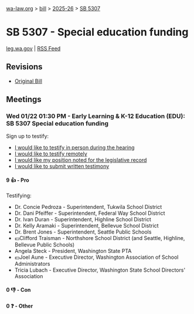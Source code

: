 [wa-law.org](/) > [bill](/bill/) > [2025-26](/bill/2025-26/) > [SB 5307](/bill/2025-26/sb/5307/)

# SB 5307 - Special education funding
[leg.wa.gov](https://app.leg.wa.gov/billsummary?BillNumber=5307&Year=2025&Initiative=false) | [RSS Feed](./rss.xml)

## Revisions
* [Original Bill](1/)

## Meetings
### Wed 01/22 01:30 PM - Early Learning & K-12 Education (EDU): SB 5307 Special education funding
Sign up to testify:
* [I would like to testify in person during the hearing](https://app.leg.wa.gov/csi/Testifier/Add?chamber=House&mId=32477&aId=161812&caId=24737&tId=1)
* [I would like to testify remotely](https://app.leg.wa.gov/csi/Testifier/Add?chamber=House&mId=32477&aId=161812&caId=24737&tId=2)
* [I would like my position noted for the legislative record](https://app.leg.wa.gov/csi/Testifier/Add?chamber=House&mId=32477&aId=161812&caId=24737&tId=3)
* [I would like to submit written testimony](https://app.leg.wa.gov/csi/Testifier/Add?chamber=House&mId=32477&aId=161812&caId=24737&tId=4)

#### 9 👍 - Pro
Testifying:
* Dr. Concie Pedroza - Superintendent, Tukwila School District
* Dr. Dani Pfeiffer - Superintendent, Federal Way School District
* Dr. Ivan Duran - Superintendent, Highline School District
* Dr. Kelly Aramaki - Superintendent, Bellevue School District
* Dr. Brent Jones - Superintendent, Seattle Public Schools
* 💵Clifford Traisman - Northshore School District (and Seattle, Highline, Bellevue Public Schools)
* Angela Steck - President, Washington State PTA
* 💵Joel Aune - Executive Director, Washington Association of School Administrators
* Tricia Lubach - Executive Director, Washington State School Directors' Association

#### 0 👎 - Con

#### 0 ❓ - Other
